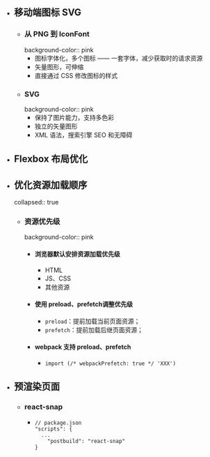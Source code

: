 - ## 移动端图标 SVG
	- ### 从 PNG 到 IconFont
	  background-color:: pink
		- 图标字体化，多个图标 —— 一套字体，减少获取时的请求资源
		- 矢量图形，可伸缩
		- 直接通过 CSS 修改图标的样式
	- ### SVG
	  background-color:: pink
		- 保持了图片能力，支持多色彩
		- 独立的矢量图形
		- XML 语法，搜索引擎 SEO 和无障碍
- ## Flexbox 布局优化
- ## 优化资源加载顺序
  collapsed:: true
	- ### 资源优先级
	  background-color:: pink
		- #### 浏览器默认安排资源加载优先级
			- HTML
			- <head> JS、CSS
			- 其他资源
		- #### 使用 preload、prefetch调整优先级
			- `preload`：提前加载当前页面资源；
			- `prefetch`：提前加载后继页面资源；
		- #### webpack 支持 preload、prefetch
			- ```
			  import (/* webpackPrefetch: true */ 'XXX')
			  ```
- ## 预渲染页面
	- ### react-snap
		- ```
		  // package.json
		  "scripts": {
		  	...
		      "postbuild": "react-snap"
		  }
		  ```